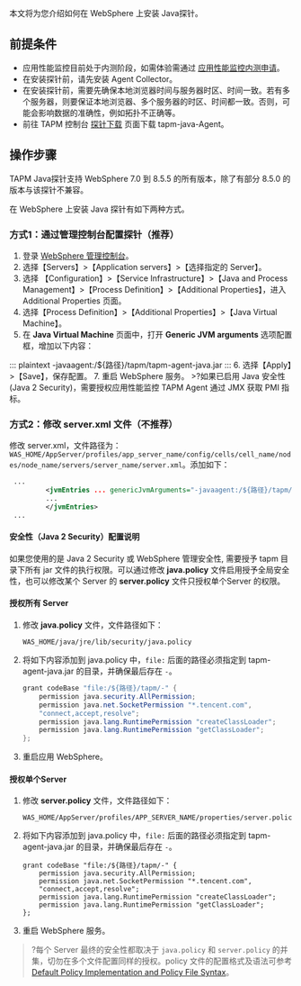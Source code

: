 本文将为您介绍如何在 WebSphere 上安装 Java探针。





## 前提条件

- 应用性能监控目前处于内测阶段，如需体验需通过 [应用性能监控内测申请](https://cloud.tencent.com/apply/p/f5yvbf09mka)。
- 在安装探针前，请先安装 Agent Collector。
- 在安装探针前，需要先确保本地浏览器时间与服务器时区、时间一致。若有多个服务器，则要保证本地浏览器、多个服务器的时区、时间都一致。否则，可能会影响数据的准确性，例如拓扑不正确等。
- 前往 TAPM 控制台 [探针下载](https://console.cloud.tencent.com/tapm/addagent) 页面下载 tapm-java-Agent。




## 操作步骤

TAPM Java探针支持 WebSphere 7.0 到 8.5.5 的所有版本，除了有部分 8.5.0 的版本与该探针不兼容。

在 WebSphere 上安装 Java 探针有如下两种方式。



### 方式1：通过管理控制台配置探针（推荐）

1. 登录 [WebSphere 管理控制台](https://ip:9043/ibm/consol)。
2. 选择【Servers】>【Application servers】>【选择指定的 Server】。
3. 选择 【Configuration】>【Service Infrastructure】>【Java and Process Management】>【Process Definition】>【Additional Properties】，进入 Additional Properties 页面。
4. 选择【Process Definition】>【Additional Properties】>【Java Virtual Machine】。
5. 在 **Java Virtual Machine** 页面中，打开 **Generic JVM arguments** 选项配置框，增加以下内容：
<dx-codeblock>
:::  plaintext
-javaagent:/${路径}/tapm/tapm-agent-java.jar
:::
</dx-codeblock>
6. 选择【Apply】>【Save】，保存配置。
7. 重启 WebSphere 服务。
>?如果已启用 Java 安全性 (Java 2 Security)，需要授权应用性能监控 TAPM Agent 通过 JMX 获取 PMI 指标。







### 方式2：修改 server.xml 文件（不推荐）

修改 server.xml，文件路径为：`WAS_HOME/AppServer/profiles/app_server_name/config/cells/cell_name/nodes/node_name/servers/server_name/server.xml`。添加如下：
```xml
 ...
		 <jvmEntries ... genericJvmArguments="-javaagent:/${路径}/tapm/tapm-agent-java.jar" ... >
		 ...
		 </jvmEntries>
 ...
```



#### 安全性（Java 2 Security）配置说明

如果您使用的是 Java 2 Security 或 WebSphere 管理安全性, 需要授予 tapm 目录下所有 jar 文件的执行权限。可以通过修改 **java.policy** 文件启用授予全局安全性，也可以修改某个 Server 的 **server.policy** 文件只授权单个Server 的权限。

#### 授权所有 Server

1. 修改 **java.policy** 文件，文件路径如下：
   ```shell
   WAS_HOME/java/jre/lib/security/java.policy
   ```
2. 将如下内容添加到 java.policy 中，`file:` 后面的路径必须指定到 tapm-agent-java.jar 的目录，并确保最后存在 `-`。
   ```java
   grant codeBase "file:/${路径}/tapm/-" {
       permission java.security.AllPermission;
       permission java.net.SocketPermission "*.tencent.com",
       "connect,accept,resolve";
       permission java.lang.RuntimePermission "createClassLoader";
       permission java.lang.RuntimePermission "getClassLoader";
   };
   ```
3. 重启应用 WebSphere。

#### 授权单个Server

1. 修改 **server.policy** 文件，文件路径如下：
   ```shell
   WAS_HOME/AppServer/profiles/APP_SERVER_NAME/properties/server.policy
   ```
2. 将如下内容添加到 java.policy 中，`file:` 后面的路径必须指定到 tapm-agent-java.jar 的目录，并确保最后存在 `-`。
   ```shell
   grant codeBase "file:/${路径}/tapm/-" {
       permission java.security.AllPermission;
       permission java.net.SocketPermission "*.tencent.com",
       "connect,accept,resolve";
       permission java.lang.RuntimePermission "createClassLoader";
       permission java.lang.RuntimePermission "getClassLoader";
   };
   ```
3. 重启 WebSphere 服务。
> ?每个 Server 最终的安全性都取决于 `java.policy` 和 `server.policy` 的并集，切勿在多个文件配置同样的授权。policy 文件的配置格式及语法可参考 [Default Policy Implementation and Policy File Syntax](http://docs.oracle.com/javase/8/docs/technotes/guides/security/PolicyFiles.html)。
